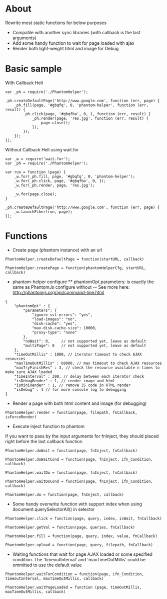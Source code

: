 # About

Rewrite most static functions for below purposes

* Compatile with another sync libraries (with callback is the last arguments)
* Add some handy function to wait for page loaded with ajax
* Render both light-weight html and image for Debug


# Basic sample

With Callback Hell

```
var _ph = require('./PhantomHelper');

_ph.createDefaultPage('http://www.google.com', function (err, page) {
	_ph.fill(page, '#gbqfq', 0, 'phantom-helper', function (err, result) {
		_ph.click(page, '#gbqfba', 0, 1, function (err, result) { 
			_ph.render(page, 'res.jpg', function (err, result) { 
				page.close();
			});
		});
	});
});

```

Without Callback Hell using wait.for

```
var _w = require('wait.for');
var _ph = require('./PhantomHelper');

var run = function (page) {
	_w.for(_ph.fill, page, '#gbqfq', 0, 'phantom-helper');
	_w.for(_ph.click, page, '#gbqfba', 0, 1);
	_w.for(_ph.render, page, 'res.jpg');

	_w.for(page.close);
}

_ph.createDefaultPage('http://www.google.com', function (err, page) {
	_w.launchFiber(run, page);
});

```

# Functions

* Create page (phantom instance) with an url
```
PhantomHelper.createDefaultPage = function(startURL, callback)

PhantomHelper.createPage = function(phantomHelperCfg, startURL, callback)
```

* phantom-helper configure
** phantomOpt.parameters: is exactly the same as PhantomJs configure without --
See more here: http://phantomjs.org/api/command-line.html

```
{   
	"phantomOpt" : {		
		"parameters": {
			"ignore-ssl-errors": "yes",
			"load-images": "no",
			"disk-cache": "yes",
			"max-disk-cache-size": 10000,
			"proxy-type": "none"
		},
		"noWait": 0,     // not supported yet, leave as default
		"multiPage": 0   // not supported yet, leave as default
	},
	"timeOutMillis" : 1000, // iterator timeout to check AJAX resources
	"maxTimeOutMillis" : 60000, // max timeout to check AJAX resources
	"maxTryFinishRes" : 3, // check the resource available n times to make sure AJAX loaded
	"timeInterval" : 300, // delay between each iterator check
	"isDebugRender" : 1, // render image and html
	"isMiniRender" : 1, // remove JS code in HTML render
	"isDebug" : 1 // for more console log to debugging
}
```


* Render a page with both html content and image (for debugging)
```
PhantomHelper.render = function(page, filepath, fnCallback, isForceRender)
```

* Execute inject function to phantom

If you want to pass by the input arguments for fnInject, they should placed right before the last callback function
```
PhantomHelper.doWait = function(page, fnInject, fnCallback)

PhantomHelper.doWaitCond = function(page, fnInject, ifn_Condition, callback)

PhantomHelper.waitDo = function(page, fnInject, fnCallback)

PhantomHelper.waitDoCond = function(page, fnInject, ifn_Condition, callback)

PhantomHelper.do = function(page, fnInject, callback)
```

* Some handy overwrite function with support index when using document.querySelectorAll() in selector
```
PhantomHelper.click = function(page, query, index, isWait, fnCallback)

PhantomHelper.getVal = function(page, queries, fnCallback)

PhantomHelper.fill = function(page, query, index, value, fnCallback)

PhantomHelper.upload = function(page, query, filepath, fnCallback)
```

* Waiting functions that wait for page AJAX loaded or some specified condition. The 'timeoutInterval' and 'maxTimeOutMillis' could be ommitted to use the default value
```
PhantomHelper.waitForCondition = function(page, ifn_Condition, timeoutInterval, maxTimeOutMillis, callback)

PhantomHelper.waitPageLoaded = function (page, timeOutMillis, maxTimeOutMillis, callback)
```
